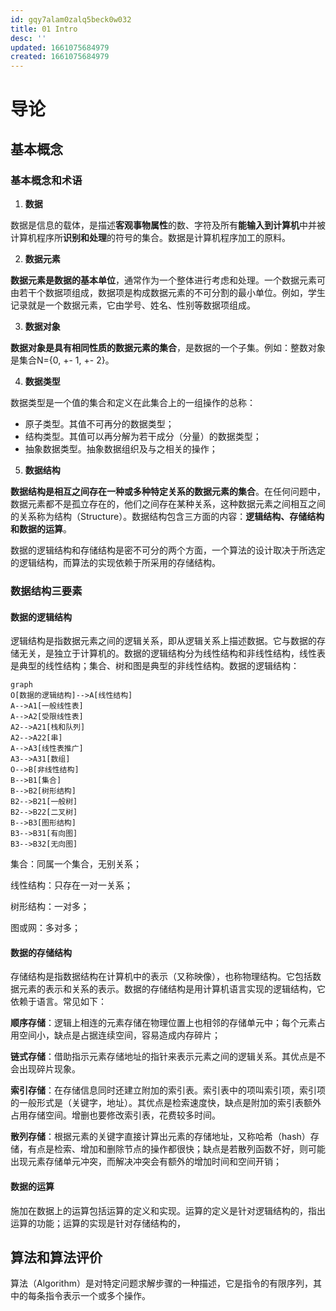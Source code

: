 ```yaml
---
id: gqy7alam0zalq5beck0w032
title: 01 Intro
desc: ''
updated: 1661075684979
created: 1661075684979
---
```


# 导论

## 基本概念

### 基本概念和术语

1. **数据**

数据是信息的载体，是描述**客观事物属性**的数、字符及所有**能输入到计算机**中并被计算机程序所**识别和处理**的符号的集合。数据是计算机程序加工的原料。

2. **数据元素**

**数据元素是数据的基本单位**，通常作为一个整体进行考虑和处理。一个数据元素可由若干个数据项组成，数据项是构成数据元素的不可分割的最小单位。例如，学生记录就是一个数据元素，它由学号、姓名、性别等数据项组成。

3. **数据对象**

**数据对象是具有相同性质的数据元素的集合**，是数据的一个子集。例如：整数对象是集合N={0, +- 1, +- 2}。

4. **数据类型**

数据类型是一个值的集合和定义在此集合上的一组操作的总称：

- 原子类型。其值不可再分的数据类型；
- 结构类型。其值可以再分解为若干成分（分量）的数据类型；
- 抽象数据类型。抽象数据组织及与之相关的操作；

5. **数据结构**

**数据结构是相互之间存在一种或多种特定关系的数据元素的集合**。在任何问题中，数据元素都不是孤立存在的，他们之间存在某种关系，这种数据元素之间相互之间的关系称为结构（Structure）。数据结构包含三方面的内容：**逻辑结构、存储结构和数据的运算**。

数据的逻辑结构和存储结构是密不可分的两个方面，一个算法的设计取决于所选定的逻辑结构，而算法的实现依赖于所采用的存储结构。



### 数据结构三要素

#### 数据的逻辑结构

逻辑结构是指数据元素之间的逻辑关系，即从逻辑关系上描述数据。它与数据的存储无关，是独立于计算机的。数据的逻辑结构分为线性结构和非线性结构，线性表是典型的线性结构；集合、树和图是典型的非线性结构。数据的逻辑结构：

```mermaid
graph
O[数据的逻辑结构]-->A[线性结构]
A-->A1[一般线性表]
A-->A2[受限线性表]
A2-->A21[栈和队列]
A2-->A22[串]
A-->A3[线性表推广]
A3-->A31[数组]
O-->B[非线性结构]
B-->B1[集合]
B-->B2[树形结构]
B2-->B21[一般树]
B2-->B22[二叉树]
B-->B3[图形结构]
B3-->B31[有向图]
B3-->B32[无向图]
```

集合：同属一个集合，无别关系；

线性结构：只存在一对一关系；

树形结构：一对多；

图或网：多对多；

#### 数据的存储结构

存储结构是指数据结构在计算机中的表示（又称映像），也称物理结构。它包括数据元素的表示和关系的表示。数据的存储结构是用计算机语言实现的逻辑结构，它依赖于语言。常见如下：

**顺序存储**：逻辑上相连的元素存储在物理位置上也相邻的存储单元中；每个元素占用空间小，缺点是占据连续空间，容易造成内存碎片；

**链式存储**：借助指示元素存储地址的指针来表示元素之间的逻辑关系。其优点是不会出现碎片现象。

**索引存储**：在存储信息同时还建立附加的索引表。索引表中的项叫索引项，索引项的一般形式是（关键字，地址）。其优点是检索速度快，缺点是附加的索引表额外占用存储空间。增删也要修改索引表，花费较多时间。

**散列存储**：根据元素的关键字直接计算出元素的存储地址，又称哈希（hash）存储，有点是检索、增加和删除节点的操作都很快；缺点是若散列函数不好，则可能出现元素存储单元冲突，而解决冲突会有额外的增加时间和空间开销；

#### 数据的运算

施加在数据上的运算包括运算的定义和实现。运算的定义是针对逻辑结构的，指出运算的功能；运算的实现是针对存储结构的，

## 算法和算法评价

算法（Algorithm）是对特定问题求解步骤的一种描述，它是指令的有限序列，其中的每条指令表示一个或多个操作。
